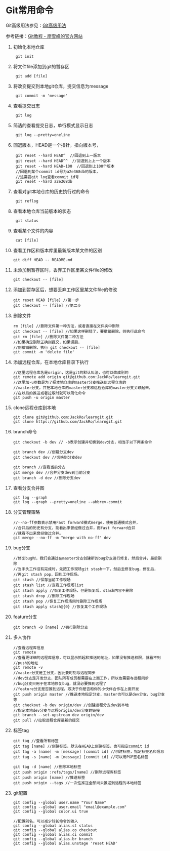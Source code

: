 # Git常用命令 #

Git高级用法参见：[Git高级用法](GitAdvancedUsage.md)

参考链接：[Git教程 - 廖雪峰的官方网站](http://www.liaoxuefeng.com/wiki/0013739516305929606dd18361248578c67b8067c8c017b000)

1. 初始化本地仓库

		git init
2. 将文件file添加到git的暂存区

		git add [file] 
3. 将改变提交到本地git仓库，提交信息为message

		git commit -m 'message' 
4. 查看提交日志

		git log 
5. 简洁的查看提交日志，单行模式显示日志

		git log --pretty=oneline 
6. 回退版本，HEAD是一个指针，指向版本号，

		git reset --hard HEAD^  //回退到上一版本
		git reset --hard HEAD^^  //回退到上上一个版本
		git reset --hard HEAD~100  //回退到上100个版本
		//回退到某个commit id号为a2e368db的版本，
		//这需要git log查看commit id号
		git reset --hard a2e368db  
7. 查看对git本地仓库的历史执行过的命令

		git reflog
8. 查看本地仓库当前版本的状态

		git status
9. 查看某个文件的内容

		cat [file]
10. 查看工作区和版本库里最新版本某文件的区别

		git diff HEAD -- README.md
11. 未添加到暂存区时，丢弃工作区里某文件file的修改

		git checkout -- [file]
12. 添加到暂存区后，想要丢弃工作区里某文件file的修改

		git reset HEAD [file] //第一步
		git checkout -- [file] //第二步
13. 删除文件

		rm [file] //删除文件第一种方法，或者直接在文件夹中删除
		git checkout -- [file] //如果这样删错了，要撤销删除，则执行此命令
		git rm [file] //删除文件第二种方法
		//如果确定删除正确则提交，如果误删，
		//则撤销删除，执行 git checkout -- [file]
		git commit -m 'delete file' 
14. 添加远程仓库，在本地仓库目录下执行

		//这里远程仓库名是origin，这是git的默认叫法，也可以改成别的
		git remote add origin git@github.com:JackRo/learngit.git 
		//这里加-u参数是为了把本地仓库的master分支推送到远程仓库的
		//master分支，并把本地仓库的master分支和远程仓库的master分支关联起来，
		//在以后的推送或者拉取时就可以简化命令
		git push -u origin master 
15. clone远程仓库到本地

		git clone git@github.com:JackRo/learngit.git
		git clone https://github.com/JackRo/learngit.git
16. branch命令

		git checkout -b dev // -b表示创建并切换到dev分支，相当于以下两条命令

		git branch dev //创建分支dev
		git checkout dev //切换到分支dev
		
		git branch //查看当前分支
		git merge dev //合并分支dev到当前分支
		git branch -d dev //删除分支dev
17. 查看分支合并图

		git log --graph
		git log --graph --pretty=oneline --abbrev-commit
18. 分支管理策略

		//--no-ff参数表示禁用Fast forward模式merge，使用普通模式合并，
		//合并后的历史有分支，能看出来曾经做过合并，而fast forward合并
		//就看不出来曾经做过合并。
		git merge --no-ff -m "merge with no-ff" dev
19. bug分支

		//修复bug时，我们会通过在master分支创建新的bug分支进行修复，然后合并，最后删除
		//当手头工作没有完成时，先把工作现场git stash一下，然后去修复bug，修复后，
		//再git stash pop，回到工作现场。
		git stash //保存当前工作现场
		git stash list //查看工作现场list
		git stash apply //恢复工作现场，但是恢复后，stash内容不删除
		git stash drop //删除工作现场
		git stash pop //恢复工作现场同时删除工作现场
		git stash apply stash@{0} //恢复某个工作现场
20. feature分支

		git branch -D [name] //强行删除分支
21. 多人协作

		//查看远程库信息
		git remote 
		//查看更详细的远程库信息，可以显示抓起和推送的地址，如果没有推送权限，就看不到
		//push的地址
		git remote -v
		//master分支是主分支，因此要时刻与远程同步
		//dev分支是开发分支，团队所有成员都需要在上面工作，所以也需要与远程同步
		//bug分支只用于在本地修复bug，就没必要推到远程了
		//feature分支是否推到远程，取决于你是否和你的小伙伴合作在上面开发
		git push origin master //推送本地指定分支，master也可以是dev分支，bug分支等
		git checkout -b dev origin/dev //创建远程分支dev到本地
		//指定本地dev分支与远程origin/dev分支的链接
		git branch --set-upstream dev origin/dev
		git pull //拉取远程仓库最新的提交
22. 标签tag

		git tag //查看所有标签
		git tag [name] //创建标签，默认在HEAD上创建标签，也可指定commit id
		git tag -a [name] -m [message] [commit id] //创建标签，指定标签名和信息
		git tag -s [name] -m [message] [commit id] //可以用PGP签名标签
		
		git tag -d [name] //删除本地标签
		git push origin :refs/tags/[name] //删除远程库标签
		git push origin [name] //推送标签
		git push origin --tags //一次性推送全部尚未推送到远程的本地标签
23. git配置

		git config --global user.name "Your Name"
		git config --global user.email "email@example.com"
		git config --global color.ui true

		//配置别名，可以减少较长命令的输入
		git config --global alias.st status
		git config --global alias.co checkout
		git config --global alias.ci commit
		git config --global alias.br branch
		git config --global alias.unstage 'reset HEAD'